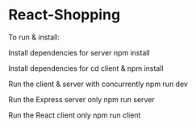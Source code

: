 # React-Shopping

To run & install:

Install dependencies for server npm install

Install dependencies for cd client & npm install 

Run the client & server with concurrently npm run dev

Run the Express server only npm run server

Run the React client only npm run client
